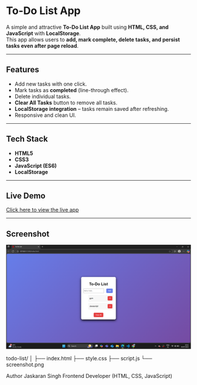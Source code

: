 # To-Do List App

A simple and attractive **To-Do List App** built using **HTML, CSS, and JavaScript** with **LocalStorage**.  
This app allows users to **add, mark complete, delete tasks, and persist tasks even after page reload**.

---

## Features
- Add new tasks with one click.  
- Mark tasks as **completed** (line-through effect).  
- Delete individual tasks.  
- **Clear All Tasks** button to remove all tasks.  
- **LocalStorage integration** – tasks remain saved after refreshing.  
- Responsive and clean UI.

---

## Tech Stack
- **HTML5**  
- **CSS3**  
- **JavaScript (ES6)**  
- **LocalStorage**

---

## Live Demo
[Click here to view the live app](https://taskora-netlify.netlify.app/)

---

## Screenshot
![App Screenshot](screenshot.png)

todo-list/
│
├── index.html
├── style.css
├── script.js
└── screenshot.png

Author
Jaskaran Singh
Frontend Developer (HTML, CSS, JavaScript)
